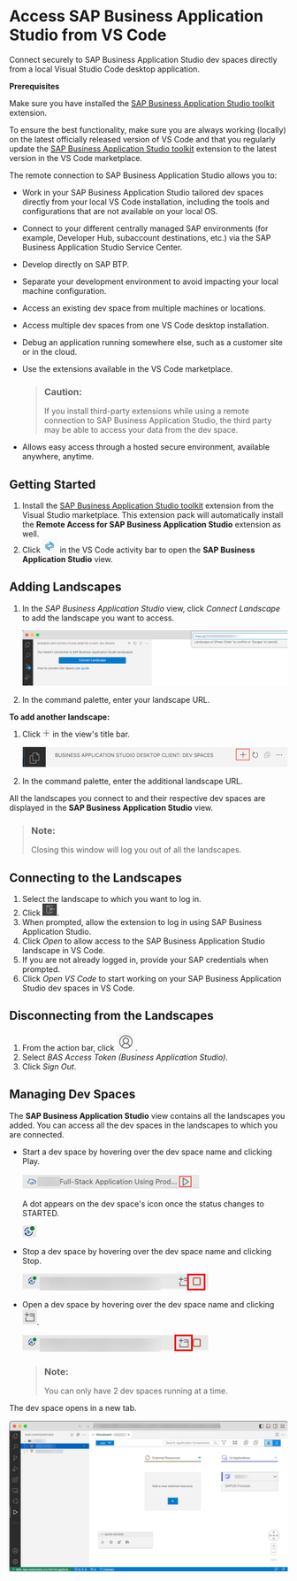 <!-- loio6b18cc8329b54bff9bccf82c2b60f445 -->

# Access SAP Business Application Studio from VS Code

Connect securely to SAP Business Application Studio dev spaces directly from a local Visual Studio Code desktop application.

**Prerequisites**

Make sure you have installed the [SAP Business Application Studio toolkit](https://marketplace.visualstudio.com/items?itemName=SAPOSS.app-studio-toolkit) extension.

To ensure the best functionality, make sure you are always working \(locally\) on the latest officially released version of VS Code and that you regularly update the [SAP Business Application Studio toolkit](https://marketplace.visualstudio.com/items?itemName=SAPOSS.app-studio-toolkit) extension to the latest version in the VS Code marketplace.

The remote connection to SAP Business Application Studio allows you to:

-   Work in your SAP Business Application Studio tailored dev spaces directly from your local VS Code installation, including the tools and configurations that are not available on your local OS.
-   Connect to your different centrally managed SAP environments \(for example, Developer Hub, subaccount destinations, etc.\) via the SAP Business Application Studio Service Center.
-   Develop directly on SAP BTP.
-   Separate your development environment to avoid impacting your local machine configuration.
-   Access an existing dev space from multiple machines or locations.
-   Access multiple dev spaces from one VS Code desktop installation.
-   Debug an application running somewhere else, such as a customer site or in the cloud.
-   Use the extensions available in the VS Code marketplace.

    > ### Caution:  
    > If you install third-party extensions while using a remote connection to SAP Business Application Studio, the third party may be able to access your data from the dev space.

-   Allows easy access through a hosted secure environment, available anywhere, anytime.



<a name="loio6b18cc8329b54bff9bccf82c2b60f445__section_ov5_fkf_qxb"/>

## Getting Started

1.  Install the [SAP Business Application Studio toolkit](https://marketplace.visualstudio.com/items?itemName=SAPOSS.app-studio-toolkit) extension from the Visual Studio marketplace. This extension pack will automatically install the **Remote Access for SAP Business Application Studio** extension as well.
2.  Click ![SAP Business Application Studio icon](images/bas_icon_24cf9b4.png) in the VS Code activity bar to open the **SAP Business Application Studio** view.



<a name="loio6b18cc8329b54bff9bccf82c2b60f445__section_ovq_fjf_qxb"/>

## Adding Landscapes

1.  In the *SAP Business Application Studio* view, click *Connect Landscape* to add the landscape you want to access.

    ![shows the SAP Business Application Studio view in VS Code and the button to add a landscape](images/add_landscape_5f8fd0f.png)

2.  In the command palette, enter your landscape URL.

**To add another landscape:**

1.  Click ![plus icon](images/plus_icon_9031137.png) in the view's title bar.

    ![title bar highlighting the plus icon](images/adding_more_landscapes_a92fd82.png)

2.  In the command palette, enter the additional landscape URL.


All the landscapes you connect to and their respective dev spaces are displayed in the **SAP Business Application Studio** view.

> ### Note:  
> Closing this window will log you out of all the landscapes.



<a name="loio6b18cc8329b54bff9bccf82c2b60f445__section_c4p_z3w_pxb"/>

## Connecting to the Landscapes

1.  Select the landscape to which you want to log in.
2.  Click ![log in icon at the side of the landscape name](images/logging_in_a9c44de.png).
3.  When prompted, allow the extension to log in using SAP Business Application Studio.
4.  Click *Open* to allow access to the SAP Business Application Studio landscape in VS Code.
5.  If you are not already logged in, provide your SAP credentials when prompted.
6.  Click *Open VS Code* to start working on your SAP Business Application Studio dev spaces in VS Code.



<a name="loio6b18cc8329b54bff9bccf82c2b60f445__section_tcg_qjs_sxb"/>

## Disconnecting from the Landscapes

1.  From the action bar, click ![Accounts icon](images/disconnect_from_vs_code_c211281.png).
2.  Select *BAS Access Token \(Business Application Studio\)*.
3.  Click *Sign Out*.



<a name="loio6b18cc8329b54bff9bccf82c2b60f445__section_nc4_32x_pxb"/>

## Managing Dev Spaces

The **SAP Business Application Studio** view contains all the landscapes you added. You can access all the dev spaces in the landscapes to which you are connected.

-   Start a dev space by hovering over the dev space name and clicking Play.

    ![dev space menu options highlighting the Play icon](images/start_dev_space_cc01d6c.png)

    A dot appears on the dev space's icon once the status changes to STARTED.

    ![dev space icon indicating that the dev space's status is STARTED](images/started_dev_space_a60767f.png)

-   Stop a dev space by hovering over the dev space name and clicking Stop.

    ![dev space menu options highlighting the Stop icon](images/stop_dev_space_a9cba6a.png)

-   Open a dev space by hovering over the dev space name and clicking ![new window icon](images/open_folder_icon_937a899.png).

    ![dev space menu options highlighting the New Folder icon](images/open_dev_space_4619a17.png)

    > ### Note:  
    > You can only have 2 dev spaces running at a time.


The dev space opens in a new tab.

![Open dev space](images/new_tab_9a41514.png)

